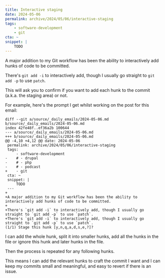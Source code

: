 ```yaml
---
title: Interactive staging
date: 2024-05-06
permalink: archive/2024/05/06/interactive-staging
tags:
    - software-development
    - git
cta: ~
snippet: |
    TODO
---
```


A major addition to my Git workflow has been the ability to interactively add hunks of code to be committed.

There's `git add -i` to interactively add, though I usually go straight to `git add -p` to use `patch`.

This will ask you to confirm if you want to add each hunk to the commit (a.k.a. the staging area) or not.

For example, here's the prompt I get whilst working on the post for this email:

```shell
diff --git a/source/_daily_emails/2024-05-06.md b/source/_daily_emails/2024-05-06.md
index 42fe48f..ef36a2b 100644
--- a/source/_daily_emails/2024-05-06.md
+++ b/source/_daily_emails/2024-05-06.md
@@ -4,10 +4,12 @@ date: 2024-05-06
 permalink: archive/2024/05/06/interactive-staging
 tags:
     - software-development
-    # - drupal
-    # - php
-    # - podcast
+    - git
 cta: ~
 snippet: |
     TODO
 ---
+
+A major addition to my Git workflow has been the ability to interactively add hunks of code to be committed.
+
+There's `git add -i` to interactively add, though I usually go straight to `git add -p` to use `patch`.
+There's `git add -i` to interactively add, though I usually go straight to `git add -p` to use `patch`.
(1/1) Stage this hunk [y,n,q,a,d,s,e,?]?
```

I can add the whole hunk, split it into smaller hunks, add all the hunks in the file or ignore this hunk and later hunks in the file.

Then the process is repeated for any following hunks.

This means I can add the relevant hunks to craft the commit I want and I can keep my commits small and meaningful, and easy to revert if there is an issue.
